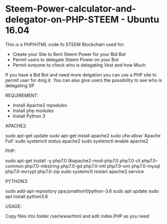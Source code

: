 # Steem-Power-calculator-and-delegator-on-PHP-STEEM - Ubuntu 16.04

This is a PHP/HTML code fo STEEM Blockchain used for:

- Create your Site to Rent Steem Power for your Bid Bot
- Permit users to delegate Steem Power on your Bot
- Permit eveyone to check who is delegating Vest and how Much

If you have a Bid Bot and need more delgation you can use a PHP site to permit user for doig it. You can also give users the possibility to see who is delegating SP


REQUIREMENT:

- Install Apache2 mpodules
- Install php modules
- Install Python 3

APACHE2:

sudo apt-get update
sudo apt-get install apache2
sudo ufw allow 'Apache Full'
sudo systemctl status apache2
sudo systemctl enable apache2

PHP:

sudo apt-get install -y php7.0 libapache2-mod-php7.0 php7.0-cli php7.0-common php7.0-mbstring php7.0-gd php7.0-intl php7.0-xml php7.0-mysql php7.0-mcrypt php7.0-zip
sudo systemctl restart apache2.service

PYTHON3:

sudo add-apt-repository ppa:jonathonf/python-3.6
sudo apt update
sudo apt install python3.6

USAGE:

Copy files into folder /var/www/html and edit index.PHP as you need

